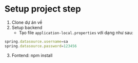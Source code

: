 # Setup project step
1. Clone dự án về
2. Setup backend
   - Tạo file `application-local.properties` với dạng như sau:
```javascript
spring.datasource.username=sa
spring.datasource.password=123456
```
3. Fontend:
npm install

